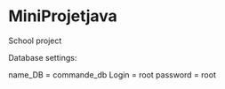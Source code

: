 # MiniProjetjava
School project 


Database settings:

name_DB   = commande_db
Login     = root
password  = root
